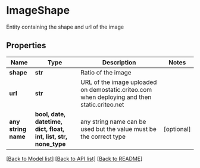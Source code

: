 # ImageShape

Entity containing the shape and url of the image

## Properties
Name | Type | Description | Notes
------------ | ------------- | ------------- | -------------
**shape** | **str** | Ratio of the image | 
**url** | **str** | URL of the image uploaded on demostatic.criteo.com when deploying and then static.criteo.net | 
**any string name** | **bool, date, datetime, dict, float, int, list, str, none_type** | any string name can be used but the value must be the correct type | [optional]

[[Back to Model list]](../README.md#documentation-for-models) [[Back to API list]](../README.md#documentation-for-api-endpoints) [[Back to README]](../README.md)


